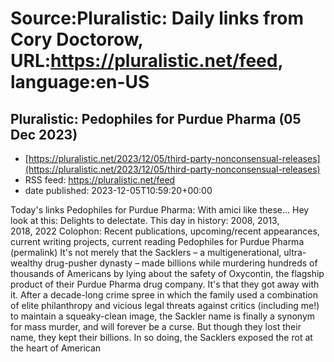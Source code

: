 # Source:Pluralistic: Daily links from Cory Doctorow, URL:https://pluralistic.net/feed, language:en-US

## Pluralistic: Pedophiles for Purdue Pharma (05 Dec 2023)
 - [https://pluralistic.net/2023/12/05/third-party-nonconsensual-releases](https://pluralistic.net/2023/12/05/third-party-nonconsensual-releases)
 - RSS feed: https://pluralistic.net/feed
 - date published: 2023-12-05T10:59:20+00:00

Today's links Pedophiles for Purdue Pharma: With amici like these&#8230; Hey look at this: Delights to delectate. This day in history: 2008, 2013, 2018, 2022 Colophon: Recent publications, upcoming/recent appearances, current writing projects, current reading Pedophiles for Purdue Pharma (permalink) It's not merely that the Sacklers &#8211; a multigenerational, ultra-wealthy drug-pusher dynasty &#8211; made billions while murdering hundreds of thousands of Americans by lying about the safety of Oxycontin, the flagship product of their Purdue Pharma drug company. It's that they got away with it. After a decade-long crime spree in which the family used a combination of elite philanthropy and vicious legal threats against critics (including me!) to maintain a squeaky-clean image, the Sackler name is finally a synonym for mass murder, and will forever be a curse. But though they lost their name, they kept their billions. In so doing, the Sacklers exposed the rot at the heart of American 

